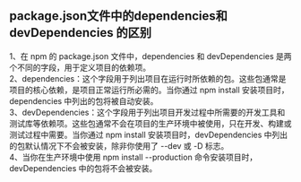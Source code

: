 ## package.json文件中的dependencies和devDependencies 的区别
1、在 npm 的 package.json 文件中，dependencies 和 devDependencies 是两个不同的字段，用于定义项目的依赖项。  
2、dependencies：这个字段用于列出项目在运行时所依赖的包。这些包通常是项目的核心依赖，是项目正常运行所必需的。当你通过 npm install 安装项目时，dependencies 中列出的包将被自动安装。  
3、devDependencies：这个字段用于列出项目开发过程中所需要的开发工具和测试库等依赖项。这些包通常不会在项目的生产环境中被使用，只在开发、构建或测试过程中需要。当你通过 npm install 安装项目时，devDependencies 中列出的包默认情况下不会被安装，除非你使用了 --dev 或 -D 标志。  
4、当你在生产环境中使用 npm install --production 命令安装项目时，devDependencies 中的包将不会被安装。  

